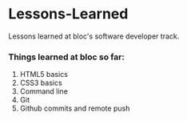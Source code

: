 # Lessons-Learned
Lessons learned at bloc's software developer track.

### Things learned at bloc so far:
1. HTML5 basics
2. CSS3 basics
3. Command line
4. Git
5. Github commits and remote push 
